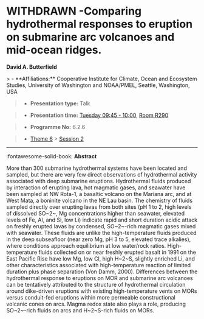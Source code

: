 # WITHDRAWN -Comparing hydrothermal responses to eruption on submarine arc volcanoes and mid-ocean ridges.

**David A. Butterfield**

<!-- more -->> - **Affiliations:** Cooperative Institute for Climate, Ocean and Ecosystem Studies, University of Washington and NOAA/PMEL, Seattle, Washington, USA

> - **Presentation type:** Talk

> - **Presentation time:** [Tuesday 09:45 - 10:00](../sessions_comparison.md#__tabbed_2_4), [Room R290](../maps_venue.md#__tabbed_1_1)

> - **Programme No:** 6.2.6

> - [Theme 6](../theme6.md) > [Session 2](../sessions/session-6-2.md)

--- 

:fontawesome-solid-book: **Abstract**

More than 300 submarine hydrothermal systems have been located and sampled, but there are very few direct observations of hydrothermal activity associated with deep submarine eruptions. Hydrothermal fluids produced by interaction of erupting lava, hot magmatic gases, and seawater have been sampled at NW Rota-1, a basaltic volcano on the Mariana arc, and at West Mata, a boninite volcano in the NE Lau basin. The chemistry of fluids sampled directly over erupting lavas from both sites (pH 1 to 2, high levels of dissolved SO~2~, Mg concentrations higher than seawater, elevated levels of Fe, Al, and Si, low Li) indicate rapid and short duration acidic attack on freshly erupted lavas by condensed, SO~2~-rich magmatic gases mixed with seawater. These fluids are unlike the high-temperature fluids produced in the deep subseafloor (near zero Mg, pH 3 to 5, elevated trace alkalies), where conditions approach equilibrium at low water/rock ratios. High-temperature fluids collected on or near freshly erupted basalt in 1991 on the East Pacific Rise have low Mg, low Cl, high H~2~S, slightly enriched Li, and other characteristics associated with high-temperature reaction of limited duration plus phase separation (Von Damm, 2000). Differences between the hydrothermal response to eruptions on MOR and submarine arc volcanoes can be tentatively attributed to the structure of hydrothermal circulation around dike-driven eruptions with existing high-temperature vents on MORs versus conduit-fed eruptions within more permeable constructional volcanic cones on arcs. Magma redox state also plays a role, producing SO~2~-rich fluids on arcs and H~2~S-rich fluids on MORs.

